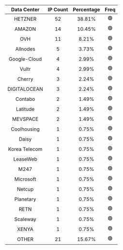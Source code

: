 | Data Center | IP Count | Percentage | Freq |
|:------------:|:--------:|:-----------:|:-----:|
| HETZNER | 52 | 38.81% | 🟢 |
| AMAZON | 14 | 10.45% | 🟢 |
| OVH | 11 | 8.21% | 🟢 |
| Allnodes | 5 | 3.73% | 🟢 |
| Google-Cloud | 4 | 2.99% | 🟢 |
| Vultr | 4 | 2.99% | 🟢 |
| Cherry | 3 | 2.24% | 🟢 |
| DIGITALOCEAN | 3 | 2.24% | 🟢 |
| Contabo | 2 | 1.49% | 🟢 |
| Latitude | 2 | 1.49% | 🟢 |
| MEVSPACE | 2 | 1.49% | 🟢 |
| Coolhousing | 1 | 0.75% | 🟢 |
| Daisy | 1 | 0.75% | 🟢 |
| Korea Telecom | 1 | 0.75% | 🟢 |
| LeaseWeb | 1 | 0.75% | 🟢 |
| M247 | 1 | 0.75% | 🟢 |
| Microsoft | 1 | 0.75% | 🟢 |
| Netcup | 1 | 0.75% | 🟢 |
| Planetary | 1 | 0.75% | 🟢 |
| RETN | 1 | 0.75% | 🟢 |
| Scaleway | 1 | 0.75% | 🟢 |
| XENYA | 1 | 0.75% | 🟢 |
| OTHER | 21 | 15.67% | 🟢 |
